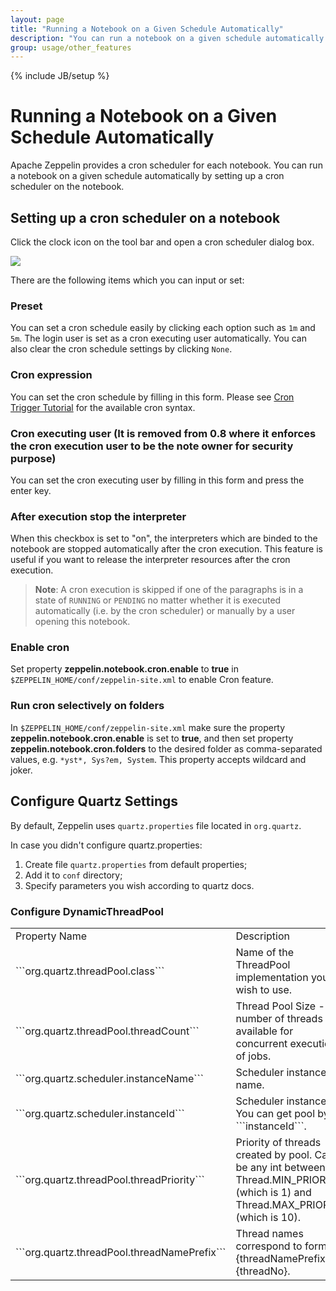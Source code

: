 ```yaml
---
layout: page
title: "Running a Notebook on a Given Schedule Automatically"
description: "You can run a notebook on a given schedule automatically by setting up a cron scheduler on the notebook."
group: usage/other_features
---
```

<!--
Licensed under the Apache License, Version 2.0 (the "License");
you may not use this file except in compliance with the License.
You may obtain a copy of the License at

http://www.apache.org/licenses/LICENSE-2.0

Unless required by applicable law or agreed to in writing, software
distributed under the License is distributed on an "AS IS" BASIS,
WITHOUT WARRANTIES OR CONDITIONS OF ANY KIND, either express or implied.
See the License for the specific language governing permissions and
limitations under the License.
-->
{% include JB/setup %}

# Running a Notebook on a Given Schedule Automatically

<div id="toc"></div>

Apache Zeppelin provides a cron scheduler for each notebook. You can run a notebook on a given schedule automatically by setting up a cron scheduler on the notebook.

## Setting up a cron scheduler on a notebook

Click the clock icon on the tool bar and open a cron scheduler dialog box.

<img src="{{BASE_PATH}}/assets/themes/zeppelin/img/docs-img/cron_scheduler_dialog_box.png" />

There are the following items which you can input or set:

### Preset

You can set a cron schedule easily by clicking each option such as `1m` and `5m`. The login user is set as a cron executing user automatically. You can also clear the cron schedule settings by clicking `None`.

### Cron expression

You can set the cron schedule by filling in this form. Please see [Cron Trigger Tutorial](http://www.quartz-scheduler.org/documentation/quartz-2.2.x/tutorials/crontrigger) for the available cron syntax.

### Cron executing user (It is removed from 0.8 where it enforces the cron execution user to be the note owner for security purpose)

You can set the cron executing user by filling in this form and press the enter key.

### After execution stop the interpreter

When this checkbox is set to "on", the interpreters which are binded to the notebook are stopped automatically after the cron execution. This feature is useful if you want to release the interpreter resources after the cron execution.

> **Note**: A cron execution is skipped if one of the paragraphs is in a state of `RUNNING` or `PENDING` no matter whether it is executed automatically (i.e. by the cron scheduler) or manually by a user opening this notebook.

### Enable cron

Set property **zeppelin.notebook.cron.enable** to **true** in `$ZEPPELIN_HOME/conf/zeppelin-site.xml` to enable Cron feature.

### Run cron selectively on folders

In `$ZEPPELIN_HOME/conf/zeppelin-site.xml` make sure the property **zeppelin.notebook.cron.enable** is set to **true**, and then set property **zeppelin.notebook.cron.folders** to the desired folder as comma-separated values, e.g. `*yst*, Sys?em, System`. This property accepts wildcard and joker.

## Configure Quartz Settings
By default, Zeppelin uses `quartz.properties` file located in `org.quartz`.

In case you didn't configure quartz.properties:
1. Create file `quartz.properties` from default properties;
2. Add it to `conf` directory;
3. Specify parameters you wish according to quartz docs.

### Configure DynamicThreadPool
  <table class="table-configuration">
    <col width="200">
    <tr>
        <td>Property Name</td>
        <td>Description</td>
        <td>Required</td>
        <td>Type</td>
        <td>Value</td>
    </tr>
    <tr>
      <td>```org.quartz.threadPool.class```</td>
      <td>Name of the ThreadPool implementation you wish to use.</td>
      <td>yes</td>
      <td>string (class name)</td>
      <td>```org.apache.zeppelin.scheduler.pool.DynamicThreadPool```</td>
    </tr>
    <tr>
      <td>```org.quartz.threadPool.threadCount```</td>
      <td>Thread Pool Size - the number of threads available for concurrent execution of jobs.</td>
      <td>yes</td>
      <td>int</td>
      <td>Default: 0</td>
    </tr>
    <tr>
      <td>```org.quartz.scheduler.instanceName```</td>
      <td>Scheduler instance name.</td>
      <td>yes</td>
      <td>string</td>
      <td>Any string</td>
    </tr>
    <tr>
      <td>```org.quartz.scheduler.instanceId```</td>
      <td>Scheduler instance id. You can get pool by ```instanceId```.</td>
      <td>no</td>
      <td>string</td>
      <td>Any string</td>
    </tr>
    <tr>
      <td>```org.quartz.threadPool.threadPriority```</td>
      <td>Priority of threads created by pool. Can be any int between Thread.MIN_PRIORITY (which is 1) and Thread.MAX_PRIORITY (which is 10).</td>
      <td>no</td>
      <td>int</td>
      <td>Default: ```Thread.NORM_PRIORITY (5)```</td>
    </tr>
    <tr>
      <td>```org.quartz.threadPool.threadNamePrefix```</td>
      <td>Thread names correspond to format {threadNamePrefix}-{threadNo}.</td>
      <td>no</td>
      <td>string</td>
      <td>Default:```instanceName```</td>
    </tr>
  </table>
